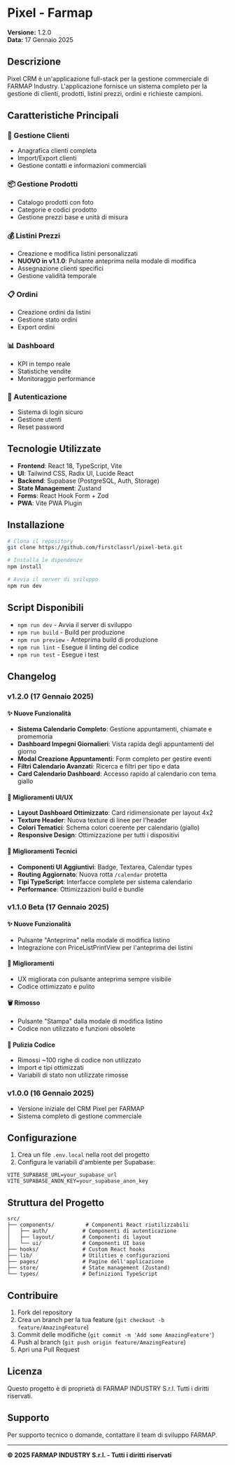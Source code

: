 # Pixel - Farmap

**Versione:** 1.2.0  
**Data:** 17 Gennaio 2025

## Descrizione

Pixel CRM è un'applicazione full-stack per la gestione commerciale di FARMAP Industry. L'applicazione fornisce un sistema completo per la gestione di clienti, prodotti, listini prezzi, ordini e richieste campioni.

## Caratteristiche Principali

### 🏢 Gestione Clienti
- Anagrafica clienti completa
- Import/Export clienti
- Gestione contatti e informazioni commerciali

### 📦 Gestione Prodotti
- Catalogo prodotti con foto
- Categorie e codici prodotto
- Gestione prezzi base e unità di misura

### 💰 Listini Prezzi
- Creazione e modifica listini personalizzati
- **NUOVO in v1.1.0**: Pulsante anteprima nella modale di modifica
- Assegnazione clienti specifici
- Gestione validità temporale

### 📋 Ordini
- Creazione ordini da listini
- Gestione stato ordini
- Export ordini

### 📊 Dashboard
- KPI in tempo reale
- Statistiche vendite
- Monitoraggio performance

### 🔐 Autenticazione
- Sistema di login sicuro
- Gestione utenti
- Reset password

## Tecnologie Utilizzate

- **Frontend**: React 18, TypeScript, Vite
- **UI**: Tailwind CSS, Radix UI, Lucide React
- **Backend**: Supabase (PostgreSQL, Auth, Storage)
- **State Management**: Zustand
- **Forms**: React Hook Form + Zod
- **PWA**: Vite PWA Plugin

## Installazione

```bash
# Clona il repository
git clone https://github.com/firstclassrl/pixel-beta.git

# Installa le dipendenze
npm install

# Avvia il server di sviluppo
npm run dev
```

## Script Disponibili

- `npm run dev` - Avvia il server di sviluppo
- `npm run build` - Build per produzione
- `npm run preview` - Anteprima build di produzione
- `npm run lint` - Esegue il linting del codice
- `npm run test` - Esegue i test

## Changelog

### v1.2.0 (17 Gennaio 2025)

#### ✨ Nuove Funzionalità
- **Sistema Calendario Completo**: Gestione appuntamenti, chiamate e promemoria
- **Dashboard Impegni Giornalieri**: Vista rapida degli appuntamenti del giorno
- **Modal Creazione Appuntamenti**: Form completo per gestire eventi
- **Filtri Calendario Avanzati**: Ricerca e filtri per tipo e data
- **Card Calendario Dashboard**: Accesso rapido al calendario con tema giallo

#### 🎨 Miglioramenti UI/UX
- **Layout Dashboard Ottimizzato**: Card ridimensionate per layout 4x2
- **Texture Header**: Nuova texture di linee per l'header
- **Colori Tematici**: Schema colori coerente per calendario (giallo)
- **Responsive Design**: Ottimizzazione per tutti i dispositivi

#### 🔧 Miglioramenti Tecnici
- **Componenti UI Aggiuntivi**: Badge, Textarea, Calendar types
- **Routing Aggiornato**: Nuova rotta `/calendar` protetta
- **Tipi TypeScript**: Interfacce complete per sistema calendario
- **Performance**: Ottimizzazioni build e bundle

### v1.1.0 Beta (17 Gennaio 2025)

#### ✨ Nuove Funzionalità
- Pulsante "Anteprima" nella modale di modifica listino
- Integrazione con PriceListPrintView per l'anteprima dei listini

#### 🔧 Miglioramenti
- UX migliorata con pulsante anteprima sempre visibile
- Codice ottimizzato e pulito

#### 🗑️ Rimosso
- Pulsante "Stampa" dalla modale di modifica listino
- Codice non utilizzato e funzioni obsolete

#### 🧹 Pulizia Codice
- Rimossi ~100 righe di codice non utilizzato
- Import e tipi ottimizzati
- Variabili di stato non utilizzate rimosse

### v1.0.0 (16 Gennaio 2025)
- Versione iniziale del CRM Pixel per FARMAP
- Sistema completo di gestione commerciale

## Configurazione

1. Crea un file `.env.local` nella root del progetto
2. Configura le variabili d'ambiente per Supabase:

```env
VITE_SUPABASE_URL=your_supabase_url
VITE_SUPABASE_ANON_KEY=your_supabase_anon_key
```

## Struttura del Progetto

```
src/
├── components/          # Componenti React riutilizzabili
│   ├── auth/           # Componenti di autenticazione
│   ├── layout/         # Componenti di layout
│   └── ui/             # Componenti UI base
├── hooks/              # Custom React hooks
├── lib/                # Utilities e configurazioni
├── pages/              # Pagine dell'applicazione
├── store/              # State management (Zustand)
└── types/              # Definizioni TypeScript
```

## Contribuire

1. Fork del repository
2. Crea un branch per la tua feature (`git checkout -b feature/AmazingFeature`)
3. Commit delle modifiche (`git commit -m 'Add some AmazingFeature'`)
4. Push al branch (`git push origin feature/AmazingFeature`)
5. Apri una Pull Request

## Licenza

Questo progetto è di proprietà di FARMAP INDUSTRY S.r.l. Tutti i diritti riservati.

## Supporto

Per supporto tecnico o domande, contattare il team di sviluppo FARMAP.

---

**© 2025 FARMAP INDUSTRY S.r.l. - Tutti i diritti riservati**